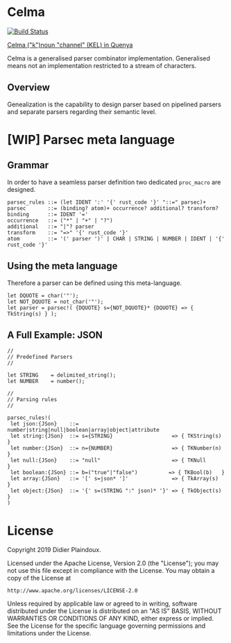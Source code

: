 # Celma 

[![Build Status](https://travis-ci.org/d-plaindoux/celma.svg?branch=master)](https://travis-ci.org/d-plaindoux/celma)

[Celma ("k")noun "channel" (KEL) in Quenya](https://www.elfdict.com/w/kelma)

Celma is a generalised parser combinator implementation. Generalised means not an implementation restricted to a stream of characters.

## Overview

Genealization is the capability to design parser based on pipelined parsers and separate parsers regarding their semantic level.

# [WIP] Parsec meta language

## Grammar
In order to have a seamless parser definition two dedicated `proc_macro` are designed.

```
parsec_rules ::= (let IDENT ':' '{' rust_code '}' "::=" parsec)+
parsec       ::= (binding? atom)+ occurrence? additional? transform?
binding      ::= IDENT '='
occurrence   ::= ("*" | "+" | "?")
additional   ::= "|"? parser
transform    ::= "=>" '{' rust_code '}'
atom         ::= '(' parser ')' | CHAR | STRING | NUMBER | IDENT | '{' rust_code '}'
```

##  Using the meta language

Therefore a parser can be defined using this meta-language.

```
let DQUOTE = char('"');
let NOT_DQUOTE = not_char('"');
let parser = parsec!( {DQUOTE} s={NOT_DQUOTE}* {DQUOTE} => { TkString(s) } );
```

## A Full Example: JSON

```
//
// Predefined Parsers
//

let STRING    = delimited_string();
let NUMBER    = number();

//
// Parsing rules
//

parsec_rules!(
 let json:{JSon}    ::= number|string|null|boolean|array|object|attribute
 let string:{JSon}  ::= s={STRING}                   => { TKString(s) }
 let number:{JSon}  ::= n={NUMBER}                   => { TKNumber(n) }
 let null:{JSon}    ::= "null"                       => { TKNull      }
 let boolean:{JSon} ::= b=("true"|"false")          => { TKBool(b)   }
 let array:{JSon}   ::= '[' s=json* ']'              => { TkArray(s)  }
 let object:{JSon}  ::= '{' s=(STRING ":" json)* '}' => { TkObject(s) }
)
```

# License

Copyright 2019 Didier Plaindoux.

Licensed under the Apache License, Version 2.0 (the "License");
you may not use this file except in compliance with the License.
You may obtain a copy of the License at

    http://www.apache.org/licenses/LICENSE-2.0

Unless required by applicable law or agreed to in writing, software
distributed under the License is distributed on an "AS IS" BASIS,
WITHOUT WARRANTIES OR CONDITIONS OF ANY KIND, either express or implied.
See the License for the specific language governing permissions and
limitations under the License.
